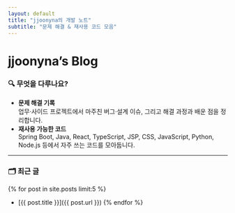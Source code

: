 ```yaml
---
layout: default
title: "jjoonyna의 개발 노트"
subtitle: "문제 해결 & 재사용 코드 모음"
---
```


# jjoonyna’s Blog

### 🔍 무엇을 다루나요?
- **문제 해결 기록**  
  업무·사이드 프로젝트에서 마주친 버그·설계 이슈, 그리고 해결 과정과 배운 점을 정리합니다.
- **재사용 가능한 코드**  
  Spring Boot, Java, React, TypeScript, JSP, CSS, JavaScript, Python, Node.js 등에서 자주 쓰는 코드를 모아둡니다.

---

### 🗂 최근 글
{% for post in site.posts limit:5 %}
- [{{ post.title }}]({{ post.url }})
{% endfor %}
